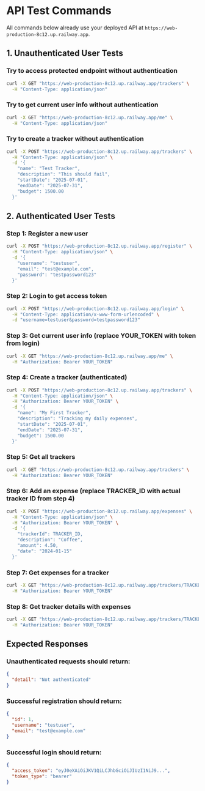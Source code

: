 # API Test Commands

All commands below already use your deployed API at `https://web-production-8c12.up.railway.app`.

## 1. Unauthenticated User Tests

### Try to access protected endpoint without authentication
```bash
curl -X GET "https://web-production-8c12.up.railway.app/trackers" \
  -H "Content-Type: application/json"
```

### Try to get current user info without authentication
```bash
curl -X GET "https://web-production-8c12.up.railway.app/me" \
  -H "Content-Type: application/json"
```

### Try to create a tracker without authentication
```bash
curl -X POST "https://web-production-8c12.up.railway.app/trackers" \
  -H "Content-Type: application/json" \
  -d '{
    "name": "Test Tracker",
    "description": "This should fail",
    "startDate": "2025-07-01",
    "endDate": "2025-07-31",
    "budget": 1500.00
  }'
```

## 2. Authenticated User Tests

### Step 1: Register a new user
```bash
curl -X POST "https://web-production-8c12.up.railway.app/register" \
  -H "Content-Type: application/json" \
  -d '{
    "username": "testuser",
    "email": "test@example.com",
    "password": "testpassword123"
  }'
```

### Step 2: Login to get access token
```bash
curl -X POST "https://web-production-8c12.up.railway.app/login" \
  -H "Content-Type: application/x-www-form-urlencoded" \
  -d "username=testuser&password=testpassword123"
```

### Step 3: Get current user info (replace YOUR_TOKEN with token from login)
```bash
curl -X GET "https://web-production-8c12.up.railway.app/me" \
  -H "Authorization: Bearer YOUR_TOKEN"
```

### Step 4: Create a tracker (authenticated)
```bash
curl -X POST "https://web-production-8c12.up.railway.app/trackers" \
  -H "Content-Type: application/json" \
  -H "Authorization: Bearer YOUR_TOKEN" \
  -d '{
    "name": "My First Tracker",
    "description": "Tracking my daily expenses",
    "startDate": "2025-07-01",
    "endDate": "2025-07-31",
    "budget": 1500.00
  }'
```

### Step 5: Get all trackers
```bash
curl -X GET "https://web-production-8c12.up.railway.app/trackers" \
  -H "Authorization: Bearer YOUR_TOKEN"
```

### Step 6: Add an expense (replace TRACKER_ID with actual tracker ID from step 4)
```bash
curl -X POST "https://web-production-8c12.up.railway.app/expenses" \
  -H "Content-Type: application/json" \
  -H "Authorization: Bearer YOUR_TOKEN" \
  -d '{
    "trackerId": TRACKER_ID,
    "description": "Coffee",
    "amount": 4.50,
    "date": "2024-01-15"
  }'
```

### Step 7: Get expenses for a tracker
```bash
curl -X GET "https://web-production-8c12.up.railway.app/trackers/TRACKER_ID/expenses" \
  -H "Authorization: Bearer YOUR_TOKEN"
```

### Step 8: Get tracker details with expenses
```bash
curl -X GET "https://web-production-8c12.up.railway.app/trackers/TRACKER_ID" \
  -H "Authorization: Bearer YOUR_TOKEN"
```

## Expected Responses

### Unauthenticated requests should return:
```json
{
  "detail": "Not authenticated"
}
```

### Successful registration should return:
```json
{
  "id": 1,
  "username": "testuser",
  "email": "test@example.com"
}
```

### Successful login should return:
```json
{
  "access_token": "eyJ0eXAiOiJKV1QiLCJhbGciOiJIUzI1NiJ9...",
  "token_type": "bearer"
}
``` 